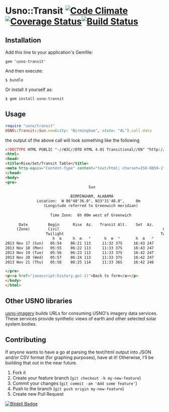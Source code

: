 # Usno::Transit [![Code Climate](https://codeclimate.com/github/rthbound/usno-transit.png)](https://codeclimate.com/github/rthbound/usno-transit)[![Coverage Status](https://coveralls.io/repos/rthbound/usno-transit/badge.png)](https://coveralls.io/r/rthbound/usno-transit)[![Build Status](https://travis-ci.org/rthbound/usno-transit.png?branch=master)](https://travis-ci.org/rthbound/usno-transit)

## Installation

Add this line to your application's Gemfile:

    gem 'usno-transit'

And then execute:

    $ bundle

Or install it yourself as:

    $ gem install usno-transit

## Usage

```ruby
require "usno/transit"
USNO::Transit::Sun.new(city: "Birmingham", state: "AL").call.data
```

the output of the above call will look something like the following

```html
<!DOCTYPE HTML PUBLIC "-//W3C//DTD HTML 4.01 Transitional//EN" "http://www.w3.org/TR/html4/loose.dtd">
<html>
<head>
<title>Rise/Set/Transit Table</title>
<meta http-equiv="Content-Type" content="text/html; charset=ISO-8859-1">
</head>
<body>
<pre>
                                     Sun                                     
     
                             BIRMINGHAM, ALABAMA                             
              Location:  W 86°48'36.0", N33°31'48.0",     0m               
                 (Longitude referred to Greenwich meridian)                  
     
                    Time Zone:  6h 00m west of Greenwich                     
     
      Date         Begin      Rise  Az.   Transit Alt.    Set  Az.     End
     (Zone)        Civil                                              Civil  
                  Twilight                                           Twilight
                     h  m     h  m   °      h  m  °       h  m   °      h  m
2013 Nov 17 (Sun)   05:54    06:21 113     11:32 37S     16:43 247     17:10      
2013 Nov 18 (Mon)   05:55    06:22 113     11:33 37S     16:43 247     17:09      
2013 Nov 19 (Tue)   05:56    06:23 113     11:33 37S     16:42 247     17:09      
2013 Nov 20 (Wed)   05:57    06:24 113     11:33 37S     16:42 247     17:09      
2013 Nov 21 (Thu)   05:58    06:25 114     11:33 36S     16:42 246     17:08      

</pre>
<p><a href="javascript:history.go(-1)">Back to form</a></p>
</body>
</html>
```

## Other USNO libraries

[usno-imagery](http://github.com/rthbound/usno-transit) builds URLs for consuming USNO's imagery data services. These services provide synthetic views of earth and other selected solar system bodies.

## Contributing

If anyone wants to have a go at parsing the text/html output into JSON and/or CSV format (for graphing purposes), have at it! Otherwise, I'll be building that out in the near future.

1. Fork it
2. Create your feature branch (`git checkout -b my-new-feature`)
3. Commit your changes (`git commit -am 'Add some feature'`)
4. Push to the branch (`git push origin my-new-feature`)
5. Create new Pull Request

[![Bitdeli Badge](https://d2weczhvl823v0.cloudfront.net/rthbound/usno-transit/trend.png)](https://bitdeli.com/free "Bitdeli Badge")
